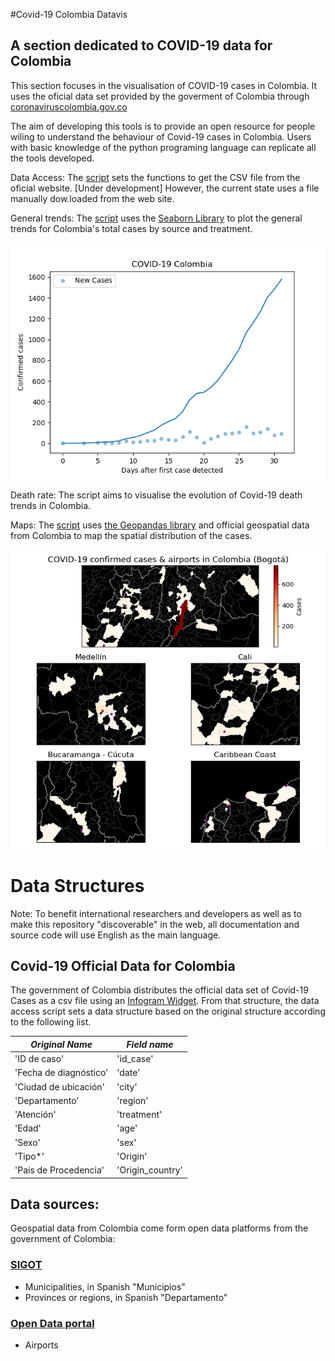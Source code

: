 #Covid-19 Colombia Datavis
## A section dedicated to COVID-19 data for Colombia

This section focuses in the visualisation of COVID-19 cases in Colombia. It uses the oficial data set provided by the goverment of Colombia through [coronaviruscolombia.gov.co](https://coronaviruscolombia.gov.co/) 

The aim of developing this tools is to provide an open resource for people wiling to understand the behaviour of Covid-19 cases in Colombia. Users with basic knowledge of the python programing language can replicate all the tools developed. 

Data Access: The [script](getData.py) sets the functions to get the CSV file from the oficial website. [Under development] However, the current state uses a file manually dow.loaded from the web site.

General trends: The [script](line_plots.py) uses the [Seaborn Library](https://seaborn.pydata.org/) to plot the general trends for Colombia's total cases by source and treatment.

![Total Cases](plots/total_cases.png)

Death rate: The script aims to visualise the evolution of Covid-19 death trends in Colombia. 

Maps: The [script](contagion_maps.py) uses [the Geopandas library](https://geopandas.org/) and official geospatial data from Colombia to map the spatial distribution of the cases.

![Contagion Map](maps/map_contagion_airports.png)
# Data Structures

Note: To benefit international researchers and developers as well as to make this repository "discoverable" in the web, all documentation and source code will use English as the main language.

## Covid-19 Official Data for Colombia 

The government of Colombia distributes the official data set of Covid-19 Cases as a csv file using an [Infogram Widget](https://coronaviruscolombia.gov.co).
From that structure, the data access script sets a data structure based on the original structure according to the following list.

| *Original Name* | *Field name* |
| --- | --- |
| 'ID de caso' | 'id_case' |
| 'Fecha de diagnóstico' | 'date' |
| 'Ciudad de ubicación' | 'city' |
| 'Departamento' | 'region' |
| 'Atención' | 'treatment' |
| 'Edad' | 'age' |
| 'Sexo' | 'sex' |
| 'Tipo*' | 'Origin' |
| 'Pais de Procedencia' | 'Origin_country' |


## Data sources:

Geospatial data from Colombia come form open data platforms from the government of Colombia:
### [SIGOT](https://sigot.igac.gov.co/)
- Municipalities, in Spanish "Municipios" 
- Provinces or regions, in Spanish "Departamento"
### [Open Data portal](datos.gov.co)
- Airports

